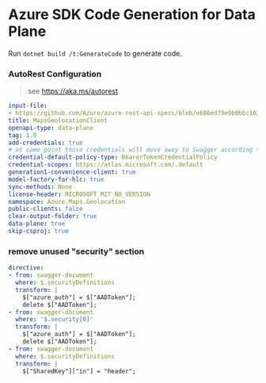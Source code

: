 # Azure SDK Code Generation for Data Plane

Run `dotnet build /t:GenerateCode` to generate code.

### AutoRest Configuration
> see https://aka.ms/autorest

``` yaml
input-file:
- https://github.com/Azure/azure-rest-api-specs/blob/e686ed79e9b0bbc10355fd8d7ba36d1a07e4ba28/specification/maps/data-plane/Geolocation/preview/1.0/geolocation.json
title: MapsGeolocationClient
openapi-type: data-plane
tag: 1.0
add-credentials: true
# at some point those credentials will move away to Swagger according to [this](https://github.com/Azure/autorest/issues/3718)
credential-default-policy-type: BearerTokenCredentialPolicy
credential-scopes: https://atlas.microsoft.com/.default
generation1-convenience-client: true
model-factory-for-hlc: true
sync-methods: None
license-header: MICROSOFT_MIT_NO_VERSION
namespace: Azure.Maps.Geolocation
public-clients: false
clear-output-folder: true
data-plane: true
skip-csproj: true
```

### remove unused "security" section

```yaml
directive:
- from: swagger-document
  where: $.securityDefinitions
  transform: |
    $["azure_auth"] = $["AADToken"];
    delete $["AADToken"];
- from: swagger-document
  where: '$.security[0]'
  transform: |
    $["azure_auth"] = $["AADToken"];
    delete $["AADToken"];
- from: swagger-document
  where: $.securityDefinitions
  transform: |
    $["SharedKey"]["in"] = "header";
```
